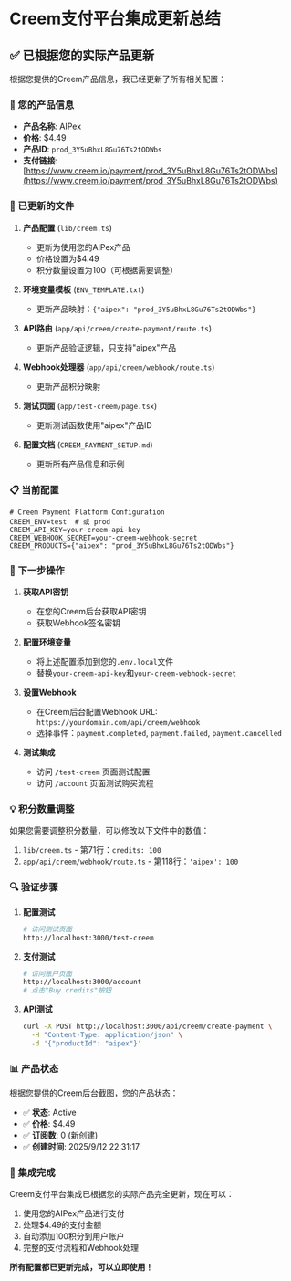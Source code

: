 # Creem支付平台集成更新总结

## ✅ 已根据您的实际产品更新

根据您提供的Creem产品信息，我已经更新了所有相关配置：

### 🎯 您的产品信息
- **产品名称**: AIPex
- **价格**: $4.49
- **产品ID**: `prod_3Y5uBhxL8Gu76Ts2tODWbs`
- **支付链接**: [https://www.creem.io/payment/prod_3Y5uBhxL8Gu76Ts2tODWbs](https://www.creem.io/payment/prod_3Y5uBhxL8Gu76Ts2tODWbs)

### 🔧 已更新的文件

1. **产品配置** (`lib/creem.ts`)
   - 更新为使用您的AIPex产品
   - 价格设置为$4.49
   - 积分数量设置为100（可根据需要调整）

2. **环境变量模板** (`ENV_TEMPLATE.txt`)
   - 更新产品映射：`{"aipex": "prod_3Y5uBhxL8Gu76Ts2tODWbs"}`

3. **API路由** (`app/api/creem/create-payment/route.ts`)
   - 更新产品验证逻辑，只支持"aipex"产品

4. **Webhook处理器** (`app/api/creem/webhook/route.ts`)
   - 更新产品积分映射

5. **测试页面** (`app/test-creem/page.tsx`)
   - 更新测试函数使用"aipex"产品ID

6. **配置文档** (`CREEM_PAYMENT_SETUP.md`)
   - 更新所有产品信息和示例

### 📋 当前配置

```env
# Creem Payment Platform Configuration
CREEM_ENV=test  # 或 prod
CREEM_API_KEY=your-creem-api-key
CREEM_WEBHOOK_SECRET=your-creem-webhook-secret
CREEM_PRODUCTS={"aipex": "prod_3Y5uBhxL8Gu76Ts2tODWbs"}
```

### 🚀 下一步操作

1. **获取API密钥**
   - 在您的Creem后台获取API密钥
   - 获取Webhook签名密钥

2. **配置环境变量**
   - 将上述配置添加到您的`.env.local`文件
   - 替换`your-creem-api-key`和`your-creem-webhook-secret`

3. **设置Webhook**
   - 在Creem后台配置Webhook URL: `https://yourdomain.com/api/creem/webhook`
   - 选择事件：`payment.completed`, `payment.failed`, `payment.cancelled`

4. **测试集成**
   - 访问 `/test-creem` 页面测试配置
   - 访问 `/account` 页面测试购买流程

### 💡 积分数量调整

如果您需要调整积分数量，可以修改以下文件中的数值：

1. `lib/creem.ts` - 第71行：`credits: 100`
2. `app/api/creem/webhook/route.ts` - 第118行：`'aipex': 100`

### 🔍 验证步骤

1. **配置测试**
   ```bash
   # 访问测试页面
   http://localhost:3000/test-creem
   ```

2. **支付测试**
   ```bash
   # 访问账户页面
   http://localhost:3000/account
   # 点击"Buy credits"按钮
   ```

3. **API测试**
   ```bash
   curl -X POST http://localhost:3000/api/creem/create-payment \
     -H "Content-Type: application/json" \
     -d '{"productId": "aipex"}'
   ```

### 📊 产品状态

根据您提供的Creem后台截图，您的产品状态：
- ✅ **状态**: Active
- ✅ **价格**: $4.49
- ✅ **订阅数**: 0 (新创建)
- ✅ **创建时间**: 2025/9/12 22:31:17

### 🎉 集成完成

Creem支付平台集成已根据您的实际产品完全更新，现在可以：

1. 使用您的AIPex产品进行支付
2. 处理$4.49的支付金额
3. 自动添加100积分到用户账户
4. 完整的支付流程和Webhook处理

**所有配置都已更新完成，可以立即使用！**

